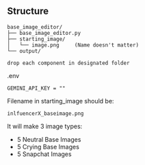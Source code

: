 ## Structure
```
base_image_editor/
├── base_image_editor.py
├── starting_image/
│   └── image.png     (Name doesn't matter)
└── output/

drop each component in designated folder
```

.env
```
GEMINI_API_KEY = ""
```
Filename in starting_image should be:
```
inlfuencerX_baseimage.png
```

It will make 3 image types:
  - 5 Neutral Base Images
  - 5 Crying Base Images
  - 5 Snapchat Images
